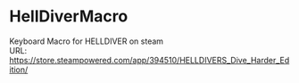 # HellDiverMacro
Keyboard Macro for HELLDIVER on steam  
URL: https://store.steampowered.com/app/394510/HELLDIVERS_Dive_Harder_Edition/
